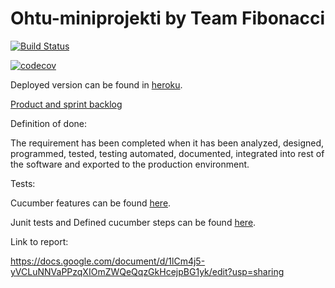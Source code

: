 ﻿# Ohtu-miniprojekti by Team Fibonacci

[![Build Status](https://travis-ci.org/Jhoneagle/Ohtu-miniprojekti.svg?branch=master)](https://travis-ci.org/Jhoneagle/Ohtu-miniprojekti)

[![codecov](https://codecov.io/gh/Jhoneagle/Ohtu-miniprojekti/branch/master/graph/badge.svg)](https://codecov.io/gh/Jhoneagle/Ohtu-miniprojekti)

Deployed version can be found in [heroku](https://ohtu-projekti.herokuapp.com/).

[Product and sprint backlog](https://docs.google.com/spreadsheets/d/17K3KS4yK0aTHdhOhpl4SCFNOYJR0JLlBurp1_vI2JCQ/edit#gid=0)


Definition of done:

The requirement has been completed when it has been analyzed, designed, programmed, tested, testing automated, documented, integrated into rest of the software and exported to the production environment.

Tests:

Cucumber features can be found [here](https://github.com/Jhoneagle/Ohtu-miniprojekti/tree/master/src/test/resources/ohtu).

Junit tests and Defined cucumber steps can be found [here](https://github.com/Jhoneagle/Ohtu-miniprojekti/tree/master/src/test/java/ohtu).

Link to report:

https://docs.google.com/document/d/1lCm4j5-yVCLuNNVaPPzqXIOmZWQeQqzGkHcejpBG1yk/edit?usp=sharing
